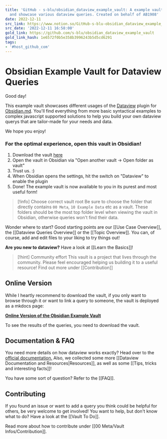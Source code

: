 ```yaml
---
title: 'GitHub - s-blu/obsidian_dataview_example_vault: A example vault to collect
  and showcase various dataview queries. Created on behalf of AB1908'
date: 2022-12-11
src_link: https://www.notion.so/GitHub-s-blu-obsidian_dataview_example_vault-A-example-vault-to-collect-and-showcase-various-data-b16ce0f0ff874dc585ec1ce8460fb25e
src_date: '2022-12-11 16:58:00'
gold_link: https://github.com/s-blu/obsidian_dataview_example_vault
gold_link_hash: 1e6572f0b5e358b3996243b5d5cd6291
tags:
- '#host_github_com'
---
```


Obsidian Example Vault for Dataview Queries
===========================================


Good day!


This example vault showcases different usages of the [Dataview](https://blacksmithgu.github.io/obsidian-dataview/) plugin for [Obsidian.md](https://obsidian.md/). You'll find everything from more basic syntactical examples to complex javascript supported solutions to help you build your own dataview querys that are tailor-made for your needs and data.


We hope you enjoy!


### **For the optimal experience, open this vault in Obsidian!**


1. Download the vault [here](https://github.com/s-blu/obsidian_dataview_example_vault/archive/refs/heads/master.zip)
2. Open the vault in Obsidian via "Open another vault -> Open folder as vault"
3. Trust us. :)
4. When Obsidian opens the settings, hit the switch on "Dataview" to enable the plugin
5. Done! The example vault is now available to you in its purest and most useful form!



> [!info] Choose correct vault root
> Be sure to choose the folder that directly contains `00 Meta`, `10 Example Data` etc as a vault. These folders should be the most top folder level when viewing the vault in Obsidian, otherwise queries won't find their data.


Wonder where to start? Good starting points are our [[Use Case Overview]], the [[Dataview Queries Overview]] or the [[Topic Overview]]. You can, of course, add and edit files to your liking to try things out!


**Are you new to dataview?** Have a look at [[Learn the Basics]]!



> [!hint] Community effort
> This vault is a project that lives through the community. Please feel encouraged helping us building it to a useful resource! Find out more under [[Contribution]]


Online Version
--------------


While I heartly recommend to download the vault, if you only want to browse through it or want to link a query to someone, the vault is deployed as a mkdocs page:


[**Online Version of the Obsidian Example Vault**](https://s-blu.github.io/obsidian_dataview_example_vault/)


To see the results of the queries, you need to download the vault.


Documentation & FAQ
-------------------


You need more details on how dataview works exactly? Head over to the [official documentation.](https://blacksmithgu.github.io/obsidian-dataview/)
Also, we collected some more [[Dataview Documentation and Resources|Resources]], as well as some [[Tips, tricks and interesting facts]]!


You have some sort of question? Refer to the [[FAQ]].


Contributing
------------


If you found an issue or want to add a query you think could be helpful for others, be very welcome to get involved! You want to help, but don't know what to do? Have a look at the [[Vault To Do]].


Read more about how to contribute under [[00 Meta/Vault Infos/Contribution]].